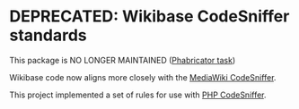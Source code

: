 DEPRECATED: Wikibase CodeSniffer standards
==============================

This package is NO LONGER MAINTAINED ([Phabricator task](https://phabricator.wikimedia.org/T266823))

Wikibase code now aligns more closely with the [MediaWiki CodeSniffer](https://github.com/wikimedia/mediawiki-tools-codesniffer).

This project implemented a set of rules for use with
[PHP CodeSniffer](https://packagist.org/packages/squizlabs/php_codesniffer).
